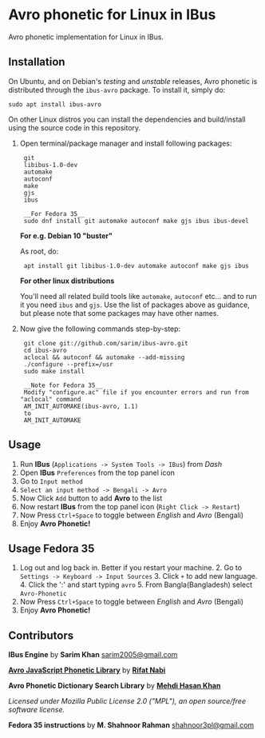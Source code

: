 # Avro phonetic for Linux in IBus
Avro phonetic implementation for Linux in IBus.

## Installation

On Ubuntu, and on Debian's *testing* and *unstable* releases, Avro phonetic
is distributed through the `ibus-avro` package. To install it, simply do:

	sudo apt install ibus-avro

On other Linux distros you can install the dependencies and build/install
using the source code in this repository.

1. Open terminal/package manager and install following packages:

		git
		libibus-1.0-dev
		automake
		autoconf
		make
		gjs
		ibus

		__For Fedora 35__
		sudo dnf install git automake autoconf make gjs ibus ibus-devel


    __For e.g. Debian 10 "buster"__

    As root, do:

		apt install git libibus-1.0-dev automake autoconf make gjs ibus



    __For other linux distributions__

    You'll need all related build tools like `automake`, `autoconf` etc...
    and to run it you need `ibus` and `gjs`. Use the list of packages above
    as guidance, but please note that some packages may have other names.

2. Now give the following commands step-by-step:

		git clone git://github.com/sarim/ibus-avro.git
		cd ibus-avro
		aclocal && autoconf && automake --add-missing
		./configure --prefix=/usr
		sudo make install

		__Note for Fedora 35__
		Modify "configure.ac" file if you encounter errors and run from "aclocal" command
		AM_INIT_AUTOMAKE(ibus-avro, 1.1)
		to
		AM_INIT_AUTOMAKE



## Usage
 1. Run __IBus__ (`Applications -> System Tools -> IBus`) from _Dash_
 2. Open __IBus__ `Preferences` from the top panel icon  
 3. Go to `Input method`
 4. `Select an input method -> Bengali -> Avro`
 5. Now Click `Add` button to add __Avro__ to the list
 6. Now restart __IBus__ from the top panel icon (`Right Click -> Restart`)
 7. Now Press `Ctrl+Space` to toggle between _English_ and _Avro_ (Bengali)
 8. Enjoy __Avro Phonetic!__

## Usage Fedora 35
  1. Log out and log back in. Better if you restart your machine.
	2. Go to `Settings -> Keyboard -> Input Sources`
	3. Click `+` to add new language.
	4. Click the ':' and start typing `avro`
	5. From Bangla(Bangladesh) select `Avro-Phonetic`
  6. Now Press `Ctrl+Space` to toggle between _English_ and _Avro_ (Bengali)
  7. Enjoy __Avro Phonetic!__




## Contributors

__IBus Engine__ by __Sarim Khan__ <sarim2005@gmail.com>

[__Avro JavaScript Phonetic Library__](https://github.com/torifat/jsAvroPhonetic) by [__Rifat Nabi__](https://github.com/torifat)

__Avro Phonetic Dictionary Search Library__ by [__Mehdi Hasan Khan__](https://github.com/omicronlab)

_Licensed under Mozilla Public License 2.0 ("MPL"), an open source/free software license._

__Fedora 35 instructions__ by __M. Shahnoor Rahman__ <shahnoor3pl@gmail.com>
